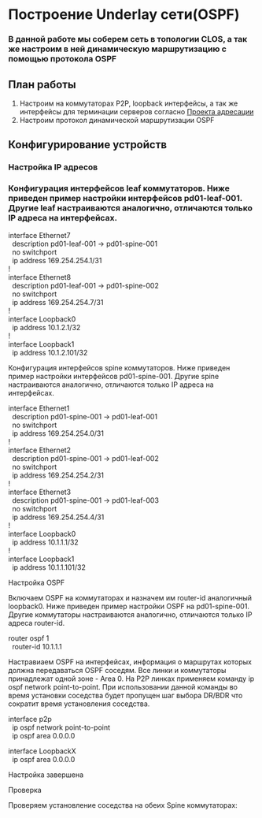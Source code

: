 # Построение Underlay сети(OSPF)

### В данной работе мы соберем сеть в топологии CLOS, а так же настроим в ней динамическую маршрутизацию с помощью протокола OSPF

## План работы

1.  Настроим на коммутаторах P2P, loopback интерфейсы, а так же интерфейсы для терминации серверов согласно [Проекта адресации](https://github.com/aledkrv/otus_cod_learning/tree/main/lesson_1)
2.  Настроим протокол динамической маршрутизации OSPF

## Конфигурирование устройств

### Настройка IP адресов

### Конфигурация интерфейсов leaf коммутаторов. Ниже приведен пример настройки интерфейсов pd01-leaf-001. Другие leaf настраиваются аналогично, отличаются только IP адреса на интерфейсах.

interface Ethernet7  
  description pd01-leaf-001 -> pd01-spine-001  
  no switchport  
  ip address 169.254.254.1/31  
!  
interface Ethernet8  
  description pd01-leaf-001 -> pd01-spine-002  
  no switchport  
  ip address 169.254.254.7/31  
!  
interface Loopback0  
  ip address 10.1.2.1/32  
!  
interface Loopback1  
  ip address 10.1.2.101/32

Конфигурация интерфейсов spine коммутаторов. Ниже приведен пример настройки интерфейсов pd01-spine-001. Другие spine настраиваются аналогично, отличаются только IP адреса на интерфейсах.

interface Ethernet1  
  description pd01-spine-001 -> pd01-leaf-001  
  no switchport  
  ip address 169.254.254.0/31  
!  
interface Ethernet2  
  description pd01-spine-001 -> pd01-leaf-002  
  no switchport  
  ip address 169.254.254.2/31  
!  
interface Ethernet3  
  description pd01-spine-001 -> pd01-leaf-003  
  no switchport  
  ip address 169.254.254.4/31  
!  
interface Loopback0  
  ip address 10.1.1.1/32  
!  
interface Loopback1  
  ip address 10.1.1.101/32

Настройка OSPF

Включаем OSPF на коммутаторах и назначем им router-id аналогичный loopback0. Ниже приведен пример настройки OSPF на pd01-spine-001. Другие коммутаторы настраиваются аналогично, отличаются только IP адреса router-id.

router ospf 1  
  router-id 10.1.1.1

Настравиаем OSPF на интерфейсах, информация о маршрутах которых должна передаваться OSPF соседям. Все линки и коммутаторы принадлежат одной зоне - Area 0. На P2P линках применяем команду ip ospf network point-to-point. При использовании данной команды во время установки соседства будет пропущен шаг выбора DR/BDR что сократит время установления соседства.

interface p2p  
  ip ospf network point-to-point  
  ip ospf area 0.0.0.0

interface LoopbackX  
  ip ospf area 0.0.0.0

Настройка завершена

Проверка

Проверяем установление соседства на обеих Spine коммутаторах:
